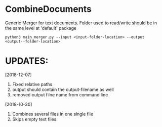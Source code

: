 # CombineDocuments
Generic Merger for text documents.
Folder used to read/write should be in the same level at 'default' package

	python3 main_merger.py --input <input-folder-location> --output <output--folder-location>

UPDATES:
==========
[2018-12-07]
1. Fixed relative paths
2. output should contain the output-filename as well
3. removed output filne name from command line

[2018-10-30]
1. Combines several files in one single file
2. Skips empty text files